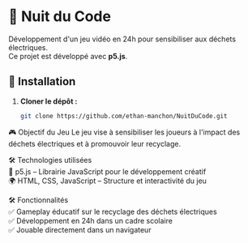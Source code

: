 # 🌙 Nuit du Code

Développement d'un jeu vidéo en 24h pour sensibiliser aux déchets électriques.  <br>
Ce projet est développé avec **p5.js**.

## 🚀 Installation

1. **Cloner le dépôt :**
   ```sh
   git clone https://github.com/ethan-manchon/NuitDuCode.git

🎮 Objectif du Jeu
Le jeu vise à sensibiliser les joueurs à l'impact des déchets électriques et à promouvoir leur recyclage.

🛠 Technologies utilisées<br>
🎨 p5.js – Librairie JavaScript pour le développement créatif<br>
🌍 HTML, CSS, JavaScript – Structure et interactivité du jeu<br>

🛠 Fonctionnalités<br>
✅ Gameplay éducatif sur le recyclage des déchets électriques <br>
✅ Développement en 24h dans un cadre scolaire <br>
✅ Jouable directement dans un navigateur <br>

